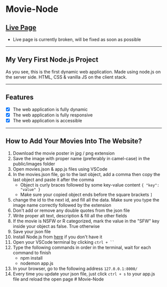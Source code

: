 # Movie-Node

## [Live Page]()

- Live page is currently broken, will be fixed as soon as possible

---

## My Very First Node.js Project

As you see, this is the first dynamic web application. Made using node.js on the server side. HTML, CSS & vanilla JS on the client stack.

---

## Features

- [x] The web application is fully dynamic
- [x] The web application is fully responsive
- [x] The web application is accessible

---

## How to Add Your Movies Into The Website?

1. Download the movie poster in jpg / png extension
1. Save the image with proper name (preferably in camel-case) in the public/images folder
1. Open movies.json & app.js files using VSCode
1. In the movies.json file, go to the last object, add a comma then copy the last object and paste it after the comma
   - Object is curly braces followed by some key-value content `{ "key": "value" }`
   - Make sure your copied object ends before the square brackets `]`
1. change the id to the next id, and fill all the data. Make sure you type the image name correctly followed by the extension
1. Don't add or remove any double quotes from the json file
1. Write proper alt text, description & fill all the other fields
1. If the movie is NSFW or R categorized, mark the value in the "SFW" key inside your object as false. True otherwise
1. Save your json file
1. Install Node.js from [here](https://nodejs.org/en) if you don't have it
1. Open your VSCode terminal by clicking ` ctrl + `` `
1. Type the following commands in order in the terminal, wait for each command to finish
   - npm install
   - nodemon app.js
1. In your browser, go to the following address `127.0.0.1:8000/`
1. Every time you update your json file, just click `ctrl + s` to your app.js file and reload the open page
   #   M o v i e - N o d e 
    
    
